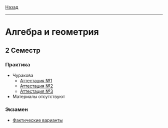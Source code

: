[Назад](../../README.md)
***
# Алгебра и геометрия
## 2 Семестр
### Практика
+ Чуракова
  + [Аттестация №1](algem-th-att-1-fact.md)
  + [Аттестация №2](algem-th-att-2-fact.md)
  + [Аттестация №3](algem-th-att-3-fact.md)
+ Материалы отсутствуют
### Экзамен
+ [Фактические варианты](algem-exam-fact.md)
